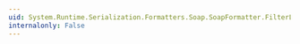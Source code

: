 ```yaml
---
uid: System.Runtime.Serialization.Formatters.Soap.SoapFormatter.FilterLevel
internalonly: False
---
```

